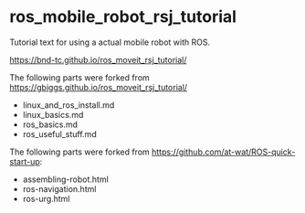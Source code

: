 # ros_mobile_robot_rsj_tutorial

Tutorial text for using a actual mobile robot with ROS.

https://bnd-tc.github.io/ros_moveit_rsj_tutorial/

The following parts were forked from https://gbiggs.github.io/ros_moveit_rsj_tutorial/

- linux_and_ros_install.md
- linux_basics.md
- ros_basics.md
- ros_useful_stuff.md

The following parts were forked from https://github.com/at-wat/ROS-quick-start-up:

- assembling-robot.html
- ros-navigation.html
- ros-urg.html
